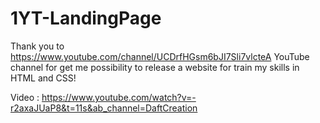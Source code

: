 # 1YT-LandingPage

Thank you to https://www.youtube.com/channel/UCDrfHGsm6bJI7Sli7vlcteA YouTube channel for get me possibility to release a website for train my skills in HTML and CSS! 

Video : https://www.youtube.com/watch?v=-r2axaJUaP8&t=11s&ab_channel=DaftCreation
